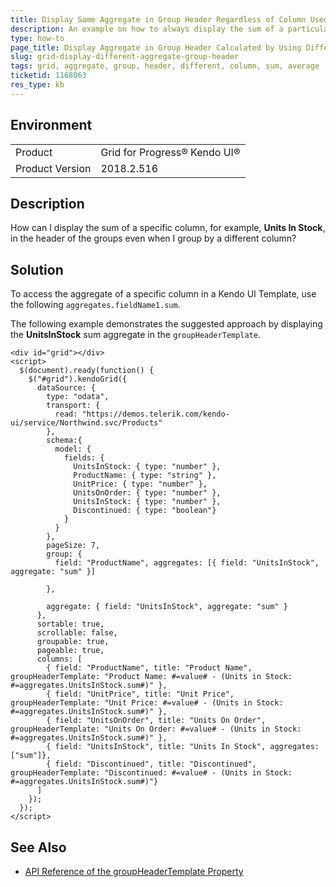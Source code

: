 ```yaml
---
title: Display Same Aggregate in Group Header Regardless of Column Used to Group By
description: An example on how to always display the sum of a particular column in the group header of the Kendo UI Grid for jQuery.
type: how-to
page_title: Display Aggregate in Group Header Calculated by Using Different Column | Kendo UI Grid for jQuery
slug: grid-display-different-aggregate-group-header
tags: grid, aggregate, group, header, different, column, sum, average
ticketid: 1168063
res_type: kb
---
```


## Environment

<table>
 <tr>
  <td>Product</td>
  <td>Grid for Progress® Kendo UI®</td>
 </tr>
 <tr>
  <td>Product Version</td>
  <td>2018.2.516</td>
 </tr>
</table>

## Description

How can I display the sum of a specific column, for example, **Units In Stock**, in the header of the groups even when I group by a different column?

## Solution

To access the aggregate of a specific column in a Kendo UI Template, use the following `aggregates.fieldName1.sum`.

The following example demonstrates the suggested approach by displaying the **UnitsInStock** sum aggregate in the `groupHeaderTemplate`.

```dojo
<div id="grid"></div>
<script>
  $(document).ready(function() {
    $("#grid").kendoGrid({
      dataSource: {
        type: "odata",
        transport: {
          read: "https://demos.telerik.com/kendo-ui/service/Northwind.svc/Products"
        },
        schema:{
          model: {
            fields: {
              UnitsInStock: { type: "number" },
              ProductName: { type: "string" },
              UnitPrice: { type: "number" },
              UnitsOnOrder: { type: "number" },
              UnitsInStock: { type: "number" },
              Discontinued: { type: "boolean"}
            }
          }
        },
        pageSize: 7,
        group: {
          field: "ProductName", aggregates: [{ field: "UnitsInStock", aggregate: "sum" }]

        },

        aggregate: { field: "UnitsInStock", aggregate: "sum" }
      },
      sortable: true,
      scrollable: false,
      groupable: true,
      pageable: true,
      columns: [
        { field: "ProductName", title: "Product Name", groupHeaderTemplate: "Product Name: #=value# - (Units in Stock: #=aggregates.UnitsInStock.sum#)" },
        { field: "UnitPrice", title: "Unit Price", groupHeaderTemplate: "Unit Price: #=value# - (Units in Stock: #=aggregates.UnitsInStock.sum#)" },
        { field: "UnitsOnOrder", title: "Units On Order", groupHeaderTemplate: "Units On Order: #=value# - (Units in Stock: #=aggregates.UnitsInStock.sum#)" },
        { field: "UnitsInStock", title: "Units In Stock", aggregates: ["sum"]},
        { field: "Discontinued", title: "Discontinued", groupHeaderTemplate: "Discontinued: #=value# - (Units in Stock: #=aggregates.UnitsInStock.sum#)"}
      ]
    });
  });
</script>
```

## See Also

* [API Reference of the groupHeaderTemplate Property](/api/javascript/ui/grid/configuration/columns.groupheadertemplate#columns.groupHeaderTemplate)
